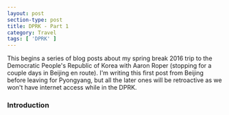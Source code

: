 ```yaml
---
layout: post
section-type: post
title: DPRK - Part 1
category: Travel
tags: [ 'DPRK' ]
---
```


This begins a series of blog posts about my spring break 2016 trip to the Democratic People's 
Republic of Korea with Aaron Roper (stopping for a couple days in Beijing en route). I'm writing
this first post from Beijing before leaving for Pyongyang, but all the later ones will be 
retroactive as we won't have internet access while in the DPRK. 

### Introduction
